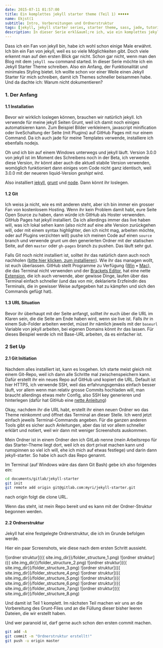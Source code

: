 ```yaml
---
date: 2015-07-11 01:57:00
title: Ein komplettes jekyll starter theme (Teil 1) ♦♦♦♦♦
name: Ekjst(1
subtitle: Intro, Vorbereitungen und Ordnerstruktur
tags: [jekyll, jekyll starter series, starter theme, sass, jade, tutorial, ♦♦♦♦♦ ]
description: In dieser Serie erkl&auml;re ich, wie ein komplettes jekyll starter theme entsteht.
---
```

Dass ich ein Fan von jekyll bin, habe ich wohl schon einige Male erwähnt. Ich bin ein Fan von jekyll, weil es so viele Möglichkeiten gibt. Doch viele erkennt man auf den ersten Blick gar nicht. Schon gar nicht, wenn man den Blog mit dem `jekyll new` command started.
In dieser Serie möchte ich ein Jekyll Starter Theme schreiben. Also ein Anfang, der Funktionalität und minimales Styling bietet. Ich wollte schon vor einer Weile einen Jekyll Starter für mich schreiben, damit ich Themes schneller beisammen habe. Und da dachte ich: Warum nicht dokumentieren?

<!-- more -->

### 1. Der Anfang

#### 1.1 Installation
Bevor wir wirklich loslegen können, brauchen wir natürlich jekyll. Ich verwende für meine jekyll Seiten Grunt, weil ich damit noch einiges automatisieren kann. Zum Beispiel Bilder verkleinern, javascript minification oder liveSchaltung der Seite (mit Plugins) auf GitHub Pages mit nur einem Command. Da ich auch jade für meine Templates verwende, installiere ich ebenfalls nodejs.

Oh und ich bin auf einem Windows unterwegs und jekyll läuft. Version 3.0.0 von jekyll ist im Moment des Schreibens noch in der Beta, ich verwende diese Version, ihr könnt aber auch die aktuell stabile Version verwenden, womöglich funktioniert dann einiges vom Code nicht ganz identisch, weil 3.0.0 mit der neueren liquid-Version _geshipt_ wird.

Also installiert [jekyll](http://jekyllrb.com/docs/installation/), [grunt](http://gruntjs.com/getting-started) und [node](https://nodejs.org/). Dann könnt ihr loslegen.

#### 1.2 Git
Ich weiss ja nicht, wie es mit anderen steht, aber ich bin immer ein grosser Fan von kostenlosem Hosting. Wenn ihr kein Problem damit habt, eure Seite Open Source zu haben, dann würde ich GitHub als Hoster verwenden. GitHub Pages hat jekyll installiert. Da ich allerdings immer das live haben will, was ich lokal sehen kann (also nicht auf eine alte Version zurückgehen will, oder mit einem syntax highlighter, den ich nicht mag, arbeiten möchte, oder auf Plugins verzichten will) pushe ich meinen Code auf einen `source` branch und verwende grunt um den generierten Ordner mit der statischen Seite, auf den `master` oder `gh-pages` branch zu pushen. Das läuft sehr gut.

Falls Git noch nicht installiert ist, solltet ihr das natürlich dann auch noch nachholen ([bitte hier klicken, zum installieren](https://git-scm.com/)). Wie ihr das managen wollt, ist euch überlassen. GitHub stellt Programme zu Verfügung ([Win](https://windows.github.com/) &bull; [Mac](https://mac.github.com/)), die das Terminal nicht verwenden und der [Brackets Editor](http://brackets.io), hat eine nette [Extension](https://github.com/zaggino/brackets-git), die ich auch verwende, aber gewisse Dinge, laufen über das Terminal einfach schneller (und das von mir, deklarierte Erzfeindin des Terminals, die in gewisser Weise aufgegeben hat zu kämpfen und sich den Commands gefügt hat).

#### 1.3 URL Situation
Bevor ihr überhaupt mit der Seite anfangt, solltet ihr euch über die URL im Klaren sein, die die Seite am Ende haben wird, wenn sie live ist. Falls ihr in einem Sub-Folder arbeiten werdet, müsst ihr nämlich jeweils mit der `baseurl` Variable von jekyll arbeiten, bei eigenen Domains könnt ihr das lassen.
Für dieses Beispiel werde ich mit Base-URL arbeiten, da es einfacher ist.

### 2 Set Up

#### 2.1 Git Initiation
Nachdem alles installiert ist, kann es losgehen. Ich starte meist gleich mit einem Git-Repo, weil ich dann alle Schritte mal zwischenspeichern kann.
Dafür erstellt ihr ein neues Repo auf GitHub und kopiert die URL. Default ist hier HTTPS, ich verwende SSH, weil das erfahrungsgemäss einfach besser läuft, vor allem wenn man relativ grosse Commits hochladen will, man braucht allerdings etwas mehr Config, also SSH key generieren und hinterlegen (dafür hat GitHub eine [nette Anleitung](https://help.github.com/articles/generating-ssh-keys/#platform-all))

Okay, nachdem ihr die URL habt, erstellt ihr einen neuen Ordner wo das Theme reinkommt und öffnet das Terminal an dieser Stelle. Ich werd jetzt einfach jeweils Terminal-Commands angeben. Für die ganzen anderen Tools gibt es sicher auch Anleitungen, aber das ist vor allem schneller erklärt und notiert, weil wir dann mit weniger Screenshots auskommen.

Mein Ordner ist in einem Ordner den ich GitLab nenne (mein Arbeitsrepo für das Starter-Theme liegt dort, weil ich es dort privat machen kann und rumspinnen so viel ich will, ehe ich mich auf etwas festlege) und darin dann jekyll-starter. So habe ich auch das Repo genannt.

Im Terminal (auf Windows wäre das dann Git Bash) gebe ich also folgendes ein:

```bash
cd documents/gitlab/jekyll-starter
git init
git remote add origin git@gitlab.com:myri/jekyll-starter.git
```

nach origin folgt die clone URL.

Wenn das steht, ist mein Repo bereit und es kann mit der Ordner-Struktur begonnen werden.

#### 2.2 Ordnerstruktur
Jekyll hat eine festgelegte Ordnerstruktur, die ich im Grunde befolgen werde.

Hier ein paar Screenshots, wie diese nach dem ersten Schritt aussieht.

![ordner struktur]({{ site.img_dir}}/folder_structure_1.png)
![ordner struktur]({{ site.img_dir}}/folder_structure_2.png)
![ordner struktur]({{ site.img_dir}}/folder_structure_3.png)
![ordner struktur]({{ site.img_dir}}/folder_structure_4.png)
![ordner struktur]({{ site.img_dir}}/folder_structure_5.png)
![ordner struktur]({{ site.img_dir}}/folder_structure_6.png)
![ordner struktur]({{ site.img_dir}}/folder_structure_7.png)
![ordner struktur]({{ site.img_dir}}/folder_structure_8.png)

Und damit ist Teil 1 komplett. Im nächsten Teil machen wir uns an die Vorbereitung des Grunt-Files und an die Füllung dieser bisher leeren Dateien, die wir erstellt haben.

Und wer paranoid ist, darf gerne auch schon den ersten commit machen.

```bash
git add -A
git commit -m "Ordnerstruktur erstellt!"
git push -u origin master
```
